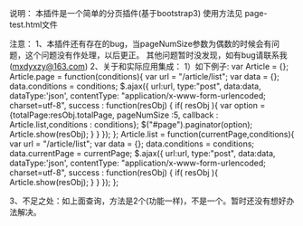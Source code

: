 说明： 本插件是一个简单的分页插件(基于bootstrap3) 使用方法见 page-test.html文件

注意： 1、本插件还有存在的bug，当pageNumSize参数为偶数的时候会有问题，这个问题没有作处理，以后更正。
其他问题暂时没发现，如有bug请联系我(mxdyxzy@163.com)
2、关于和实际应用集成：
1）如下例子:
 var Article = {};
 Article.page = function(conditions){
     var url = "/article/list";
     var data = {};
     data.conditions = conditions;
     $.ajax({
         url:url,
         type:"post",
         data:data,
         dataType:'json',
         contentType: "application/x-www-form-urlencoded; charset=utf-8",
         success : function(resObj) {
             if( resObj ){
                 var option = {totalPage:resObj.totalPage, pageNumSize :5, callback : Article.list,conditions : conditions};
                 $("#page").paginator(option);
                 Article.show(resObj);
             }
         }
     });
 };
 Article.list = function(currentPage,conditions){
     var url = "/article/list";
     var data = {};
     data.conditions = conditions;
     data.currentPage = currentPage;
     $.ajax({
         url:url,
         type:"post",
         data:data,
         dataType:'json',
         contentType: "application/x-www-form-urlencoded; charset=utf-8",
         success : function(resObj) {
             if( resObj ){
                 Article.show(resObj);
             }
         }
     });
 };

3、不足之处：如上面查询，方法是2个(功能一样)，不是一个。暂时还没有想好办法解决。